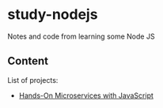 # study-nodejs

Notes and code from learning some Node JS

## Content

List of projects:

- [Hands-On Microservices with JavaScript](./hands-on-microservices/)

